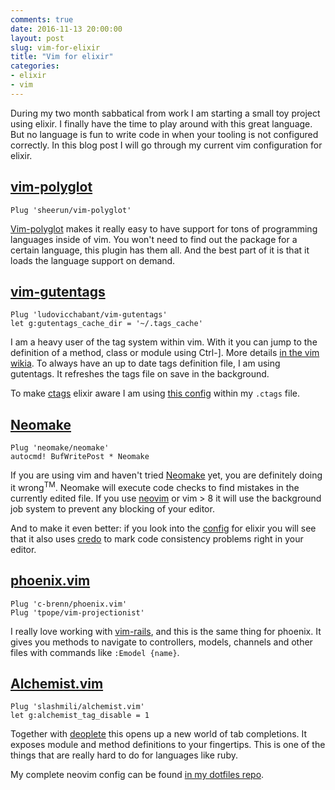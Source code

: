 ```yaml
---
comments: true
date: 2016-11-13 20:00:00
layout: post
slug: vim-for-elixir
title: "Vim for elixir"
categories:
- elixir
- vim
---
```

During my two month sabbatical from work I am starting a small toy project using
elixir. I finally have the time to play around with this great language. But no
language is fun to write code in when your tooling is not configured correctly.
In this blog post I will go through my current vim configuration for elixir.

## [vim-polyglot](https://github.com/sheerun/vim-polyglot)

```
Plug 'sheerun/vim-polyglot'
```

[Vim-polyglot](https://github.com/sheerun/vim-polyglot) makes it really
easy to have support for tons of programming languages inside of vim. You won't
need to find out the package for a certain language, this plugin has them all.
And the best part of it is that it loads the language support on demand.

## [vim-gutentags](https://github.com/ludovicchabant/vim-gutentags)

```vim
Plug 'ludovicchabant/vim-gutentags'
let g:gutentags_cache_dir = '~/.tags_cache'
```

I am a heavy user of the tag system within vim. With it you can jump
to the definition of a method, class or module using Ctrl-]. More details
[in the vim wikia](http://vim.wikia.com/wiki/Browsing_programs_with_tags).
To always have an up to date tags definition file, I am using gutentags. It
refreshes the tags file on save in the background.

To make [ctags](https://ctags.io/) elixir aware I am using [this config](https://github.com/mmorearty/elixir-ctags)
within my `.ctags` file.

## [Neomake](https://github.com/neomake/neomake)

```vim
Plug 'neomake/neomake'
autocmd! BufWritePost * Neomake
```

If you are using vim and haven't tried
[Neomake](https://github.com/neomake/neomake) yet, you are definitely doing it
wrong<sup>TM</sup>. Neomake will execute code checks to find mistakes in the currently
edited file. If you use [neovim](https://neovim.io/) or vim > 8 it will use the
background job system to prevent any blocking of your editor.

And to make it even better: if you look into the [config](https://github.com/neomake/neomake/blob/master/autoload/neomake/makers/ft/elixir.vim)
for elixir you will see that it also uses [credo](https://github.com/rrrene/credo) to mark
code consistency problems right in your editor.

## [phoenix.vim](https://github.com/c-brenn/phoenix.vim)

```vim
Plug 'c-brenn/phoenix.vim'
Plug 'tpope/vim-projectionist'
```

I really love working with [vim-rails](https://github.com/tpope/vim-rails), and this is
the same thing for phoenix. It gives you methods to navigate to controllers, models,
channels and other files with commands like `:Emodel {name}`.

## [Alchemist.vim](https://github.com/slashmili/alchemist.vim)

```vim
Plug 'slashmili/alchemist.vim'
let g:alchemist_tag_disable = 1
```

Together with [deoplete](https://github.com/Shougo/deoplete.nvim) this opens up a new
world of tab completions. It exposes module and method definitions to your fingertips.
This is one of the things that are really hard to do for languages like ruby.

<script type="text/javascript" src="https://asciinema.org/a/9uupb79bp90p9ji4jbfolvzuk.js" id="asciicast-9uupb79bp90p9ji4jbfolvzuk" async></script>

My complete neovim config can be found [in my dotfiles repo](https://github.com/bitboxer/dotfiles/blob/master/tilde/config/nvim/init.vim).
